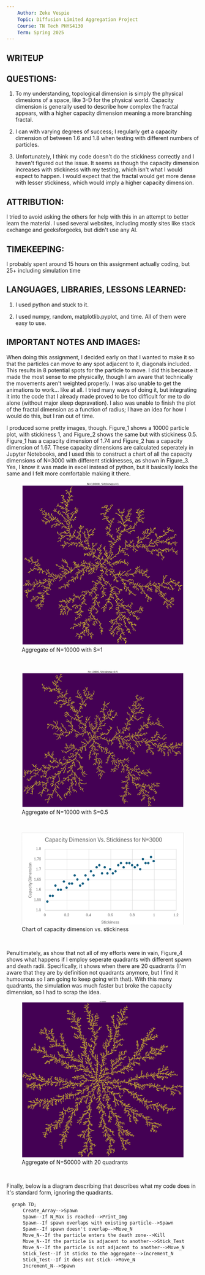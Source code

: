 ```yaml
---
    Author: Zeke Vespie
    Topic: Diffusion Limited Aggregation Project
    Course: TN Tech PHYS4130
    Term: Spring 2025
---
```


## WRITEUP

## QUESTIONS:
1. To my understanding, topological dimension is simply the
physical dimesions of a space, like 3-D for the physical world.
Capacity dimension is generally used to describe how complex the
fractal appears, with a higher capacity dimension meaning a more
branching fractal.

2. I can with varying degrees of success; I regularly get a
capacity dimension of between 1.6 and 1.8 when testing with
different numbers of particles.

3. Unfortunately, I think my code doesn't do the stickiness
correctly and I haven't figured out the issue. It seems as though
the capacity dimension increases with stickiness with my testing,
which isn't what I would expect to happen. I would expect that
the fractal would get more dense with lesser stickiness, which
would imply a higher capacity dimension.

## ATTRIBUTION:
I tried to avoid asking the others for help with this in an attempt
to better learn the material. I used several websites, including mostly
sites like stack exchange and geeksforgeeks, but didn't use any AI.

## TIMEKEEPING:
I probably spent around 15 hours on this assignment actually coding, but
25+ including simulation time

## LANGUAGES, LIBRARIES, LESSONS LEARNED:
1. I used python and stuck to it.

2. I used numpy, random, matplotlib.pyplot, and time. All of them were
easy to use.

## IMPORTANT NOTES AND IMAGES:
When doing this assignment, I decided early on that I wanted to make
it so that the particles can move to any spot adjacent to it, diagonals
included. This results in 8 potential spots for the particle to move. I
did this because it made the most sense to me physically, though I am
aware that technically the movements aren't weighted properly. I was
also unable to get the animations to work... like at all. I tried many
ways of doing it, but integrating it into the code that I already made
proved to be too difficult for me to do alone (without major sleep 
depravation). I also was unable to finish the plot of the fractal
dimension as a function of radius; I have an idea for how I would do
this, but I ran out of time. 

I produced some pretty images, though. Figure_1 shows a 10000 particle 
plot, with stickiness 1, and Figure_2 shows the same but with stickiness 
0.5. Figure_1 has a capacity dimension of 1.74 and Figure_2 has a
capacity dimension of 1.67. These capacity dimensions are calculated
seperately in Jupyter Notebooks, and I used this to construct a chart of
all the capacity dimensions of N=3000 with different stickinesses, as
shown in Figure_3. Yes, I know it was made in excel instead of python,
but it basically looks the same and I felt more comfortable making it 
there.

<figure>
  <img src=figures/Figure_1.png>
    <figcaption>Aggregate of N=10000 with S=1</figcaption>
</figure>
<p>&nbsp;</p> 

<figure>
  <img src=figures/Figure_2.png>
    <figcaption>Aggregate of N=10000 with S=0.5</figcaption>
</figure>
<p>&nbsp;</p> 

<figure>
  <img src=figures/Figure_3.png>
    <figcaption>Chart of capacity dimension vs. stickiness</figcaption>
</figure>
<p>&nbsp;</p> 

Penultimately, as show that not all of my efforts were in vain, Figure_4 shows
what happens if I employ seperate quadrants with different spawn and death 
radii. Specifically, it shows when there are 20 quadrants (I'm aware that 
they are by definition not quadrants anymore, but I find it humourous so 
I am going to keep going with that). With this many quadrants, the
simulation was much faster but broke the capacity dimension, so I had
to scrap the idea.

<figure>
  <img src=figures/Figure_4.png>
    <figcaption>Aggregate of N=50000 with 20 quadrants</figcaption>
</figure>
<p>&nbsp;</p> 

Finally, below is a diagram describing that describes what my code does
in it's standard form, ignoring the quadrants.

```mermaid
  graph TD;
      Create_Array-->Spawn
      Spawn--If N_Max is reached-->Print_Img
      Spawn--If spawn overlaps with existing particle-->Spawn
      Spawn--If spawn doesn't overlap-->Move_N
      Move_N--If the particle enters the death zone-->Kill
      Move_N--If the particle is adjacent to another-->Stick_Test
      Move_N--If the particle is not adjacent to another-->Move_N
      Stick_Test--If it sticks to the aggregate-->Increment_N
      Stick_Test--If it does not stick-->Move_N
      Increment_N-->Spawn
```